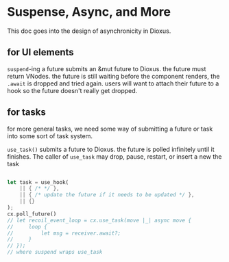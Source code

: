 # Suspense, Async, and More

This doc goes into the design of asynchronicity in Dioxus.


## for UI elements

`suspend`-ing a future submits an &mut future to Dioxus. the future must return VNodes. the future is still waiting before the component renders, the `.await` is dropped and tried again. users will want to attach their future to a hook so the future doesn't really get dropped.


## for tasks

for more general tasks, we need some way of submitting a future or task into some sort of task system. 


`use_task()` submits a future to Dioxus. the future is polled infinitely until it finishes. The caller of `use_task` may drop, pause, restart, or insert a new the task

```rust

let task = use_hook(
    || { /* */ }, 
    || { /* update the future if it needs to be updated */ }, 
    || {}
);
cx.poll_future()
// let recoil_event_loop = cx.use_task(move |_| async move {
//     loop {
//         let msg = receiver.await?;
//     }
// });
// where suspend wraps use_task
```

